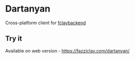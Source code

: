 # Dartanyan

Cross-platform client for [fclaybackend](https://github.com/FazziCLAY/fclaybackend)


## Try it
Available on web version - https://fazziclay.com/dartanyan/
